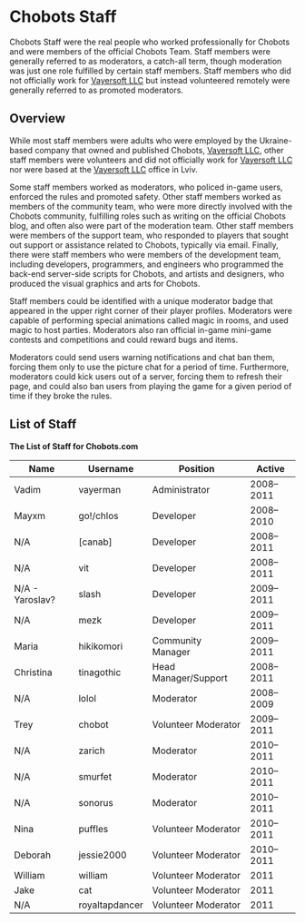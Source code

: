 # Chobots Staff

Chobots Staff were the real people who worked professionally for Chobots and were members of the official Chobots Team. Staff members were generally referred to as moderators, a catch-all term, though moderation was just one role fulfilled by certain staff members. Staff members who did not officially work for [Vayersoft LLC](../vayersoft) but instead volunteered remotely were generally referred to as promoted moderators.

## Overview

While most staff members were adults who were employed by the Ukraine-based company that owned and published Chobots, [Vayersoft LLC](../vayersoft), other staff members were volunteers and did not officially work for [Vayersoft LLC](../vayersoft) nor were based at the [Vayersoft LLC](../vayersoft) office in Lviv.

Some staff members worked as moderators, who policed in-game users, enforced the rules and promoted safety. Other staff members worked as members of the community team, who were more directly involved with the Chobots community, fulfilling roles such as writing on the official Chobots blog, and often also were part of the moderation team. Other staff members were members of the support team, who responded to players that sought out support or assistance related to Chobots, typically via email. Finally, there were staff members who were members of the development team, including developers, programmers, and engineers who programmed the back-end server-side scripts for Chobots, and artists and designers, who produced the visual graphics and arts for Chobots.

Staff members could be identified with a unique moderator badge that appeared in the upper right corner of their player profiles. Moderators were capable of performing special animations called magic in rooms, and used magic to host parties. Moderators also ran official in-game mini-game contests and competitions and could reward bugs and items.

Moderators could send users warning notifications and chat ban them, forcing them only to use the picture chat for a period of time. Furthermore, moderators could kick users out of a server, forcing them to refresh their page, and could also ban users from playing the game for a given period of time if they broke the rules.

## List of Staff

**The List of Staff for Chobots.com**

| Name         | Username         | Position              | Active     |
|--------------|------------------|------------------------|------------|
| Vadim        | vayerman         | Administrator          | 2008–2011  |
| Mayxm        | go!/chlos        | Developer              | 2008–2010  |
| N/A          | [canab]          | Developer              | 2008–2011  |
| N/A          | vit              | Developer              | 2008–2011  |
| N/A - Yaroslav? | slash         | Developer              | 2009–2011  |
| N/A          | mezk             | Developer              | 2009–2011  |
| Maria        | hikikomori       | Community Manager      | 2009–2011  |
| Christina    | tinagothic       | Head Manager/Support   | 2008–2011  |
| N/A          | lolol            | Moderator              | 2008–2009  |
| Trey         | chobot           | Volunteer Moderator    | 2009–2011  |
| N/A          | zarich           | Moderator              | 2010–2011  |
| N/A          | smurfet          | Moderator              | 2010–2011  |
| N/A          | sonorus          | Moderator              | 2010–2011  |
| Nina         | puffles          | Volunteer Moderator    | 2010–2011  |
| Deborah      | jessie2000       | Volunteer Moderator    | 2010–2011  |
| William      | william          | Volunteer Moderator    | 2011       |
| Jake         | cat              | Volunteer Moderator    | 2011       |
| N/A          | royaltapdancer   | Volunteer Moderator    | 2011       |